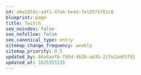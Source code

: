 ```yaml
---
id: a9a2d53c-adf1-47a6-be4d-fe135fb781c6
blueprint: page
title: Twitch
seo_noindex: false
seo_nofollow: false
seo_canonical_type: entry
sitemap_change_frequency: weekly
sitemap_priority: 0.5
updated_by: 8ea6aefb-fb5d-462b-ae3b-21fe2ae65f91
updated_at: 1625355135
---
```

